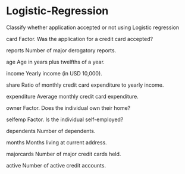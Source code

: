 # Logistic-Regression

Classify whether application accepted or not using Logistic regression

card
Factor. Was the application for a credit card accepted?

reports
Number of major derogatory reports.

age
Age in years plus twelfths of a year.

income
Yearly income (in USD 10,000).

share
Ratio of monthly credit card expenditure to yearly income.

expenditure
Average monthly credit card expenditure.

owner
Factor. Does the individual own their home?

selfemp
Factor. Is the individual self-employed?

dependents
Number of dependents.

months
Months living at current address.

majorcards
Number of major credit cards held.

active
Number of active credit accounts.
